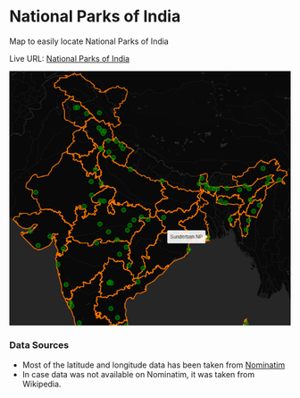 # National Parks of India
Map to easily locate National Parks of India

Live URL: [National Parks of India](https://npoi.netlify.app)

![screenshot](./screenshot.png)

### Data Sources
- Most of the latitude and longitude data has been taken from [Nominatim](https://nominatim.openstreetmap.org)
- In case data was not available on Nominatim, it was taken from Wikipedia.
